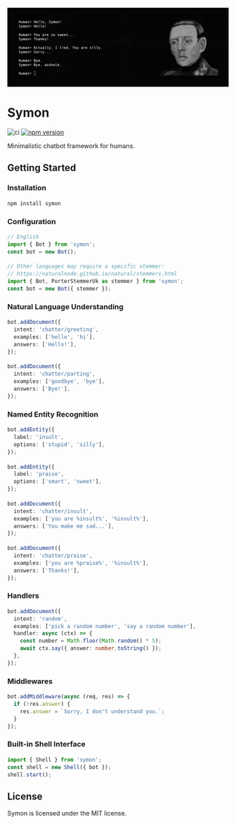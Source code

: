![cover](symon.png)

# Symon

![ci][ci-url]
[![npm version][npm-badge]][npm-url]

Minimalistic chatbot framework for humans.

## Getting Started

<!-- prettier-ignore-start -->

### Installation
```bash
npm install symon
```

###  Configuration

```typescript
// English 
import { Bot } from 'symon';
const bot = new Bot();

// Other languages may require a specific stemmer:
// https://naturalnode.github.io/natural/stemmers.html
import { Bot, PorterStemmerUk as stemmer } from 'symon';
const bot = new Bot({ stemmer });
```

### Natural Language Understanding

```typescript
bot.addDocument({
  intent: 'chatter/greeting',
  examples: ['hello', 'hi'],
  answers: ['Hello!'],
});

bot.addDocument({
  intent: 'chatter/parting',
  examples: ['goodbye', 'bye'],
  answers: ['Bye!'],
});
```

### Named Entity Recognition

```typescript
bot.addEntity({
  label: 'insult',
  options: ['stupid', 'silly'],
});

bot.addEntity({
  label: 'praise',
  options: ['smart', 'sweet'],
});

bot.addDocument({
  intent: 'chatter/insult',
  examples: ['you are %insult%', '%insult%'],
  answers: ['You make me sad...'],
});

bot.addDocument({
  intent: 'chatter/praise',
  examples: ['you are %praise%', '%insult%'],
  answers: ['Thanks!'],
});
```

### Handlers

```typescript
bot.addDocument({
  intent: 'random',
  examples: ['pick a random number', 'say a random number'],
  handler: async (ctx) => {
    const number = Math.floor(Math.random() * 5);
    await ctx.say({ answer: number.toString() });
  },
});
```

### Middlewares

```typescript
bot.addMiddleware(async (req, res) => {
  if (!res.answer) {
    res.answer = `Sorry, I don't understand you.`;
  }
});
```

### Built-in Shell Interface

```typescript
import { Shell } from 'symon';
const shell = new Shell({ bot });
shell.start();
```

<!-- prettier-ignore-end -->

## License

Symon is licensed under the MIT license.

[ci-url]: https://github.com/sweetpalma/symon/actions/workflows/main.yml/badge.svg
[npm-badge]: https://badge.fury.io/js/symon.svg
[npm-url]: https://badge.fury.io/js/symon
